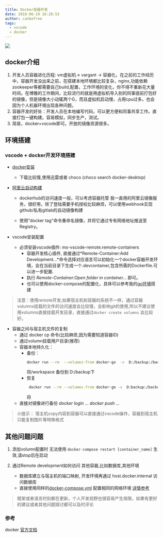 ```yaml
---
title: Docker容器开发
date: 2018-06-19 16:28:53
author: canbefree
tags:
  - vscode
  - docker
---
```


[![](https://img.shields.io/badge/docker-yellow)][1]


##  docker介绍
1.  开发人员容器进化历程: vm虚拟机-> vargant -> 容器化，在之前的工作经历中，容器开发没出来之前，在搭建本地环境都比较复杂，nginx,功能依赖zookeeper等都需要自己build,配置，工作环境的变化，你不得不重新花大量时间。在博雅的工作期间，比较流行的就是用虚拟机导入别的同事提前打包好的镜像，但是镜像大小动辄两个G，而且虚拟机启动慢，占用cpu过多。也会因为个人机器环境出现各种问题。
2.  容器开发的好处：开发人员在本地编写代码，可以更方便和同事共享工作。直接打包一键构建。容易模拟，同步生产，测试。
3.  简易，docker+vscode即可。开放的镜像资源很多。

## 环境搭建
### vscode + docker开发环境搭建
- [docker安装](https://docs.docker.com/docker-for-windows/install/)
  - 下载比较慢,使用迅雷或者 choco (choco search docker-desktop)

- [阿里云自动构建](https://yq.aliyun.com/articles/58512)
    - dockerhub的访问速度一般，可以考虑容器托管
  我一直用的阿里云镜像服务，很好用，除了登陆需要手机授权比较麻烦，可以使用webhook实现 github/私有gitlab的自动镜像构建

  - 使用"docker tag"命令重命名镜像，并将它通过专有网络地址推送至Registry。

- vscode安装配置
  
  -  必须安装vscode插件: ms-vscode-remote.remote-containers
     -  容器开发核心插件, 直接通过*Remote-Container:Add Development...*命令选择对应语言可以初始化一个docker容器开发环境，会在当前目录下生成一个.devcontainer,包含所需的Dockerfile.可以进一步配置.
     - 执行 *Remote-Container:Open folder in container...* 即可。
     - 也可以使用docker-compose的配置化，具体可以参考我的[go环境](https://github.com/canbefree/docker-go)搭建
  
> 注意：使用remote开发,如果宿主机和容器的系统不一样，通过容器volumns挂载的文件的访问速度会比较慢，会影响git的使用,所以不建议使用volumns直接挂载开发目录，直接通过`docker create volumns` 会比较好。

  - 容器之间与宿主机文件的复制
    - 通过 docker cp 命令(比较麻烦,因为需要知道容器ID)
    - 通过volumn挂载用户目录(推荐)
    - 容器本地持久化：
      - 备份：
          ```bash
          docker run --rm  --volumes-from docker-go  -v  D:/backup:/backup ubuntu tar cvf backup/back.tar -C /workspace .
          ```
          将/workspace 备份到 D:/backup下 
      - 恢复
          ```bash
           docker run --rm --volumes-from docker-go -v  D:backup:/backup ubuntu tar xvf backup/back.tar -C /workspace
          ```
          将
    - 直接对镜像进行备份 *docker login ... docker push ...*
> 小提示： 宿主机copy内容到容器可以直接通过vscode操作，容器到宿主机只能复制图片等特殊格式


## 其他问题问题

1. 添加volumn配置时 无法使用 `docker-compose restart [container_name]` 生效,请stop后在启动
  

2. 通过Remote development如何访问 其他容器,比如数据库,其他环境
    -  数据库建立与宿主机的端口映射, 开发环境再通过 host.docker.internal 访问数据库
    -  直接使用同样的[docker-compose.yml](https://github.com/microsoft/vscode-dev-containers/tree/master/containers/docker-in-docker-compose/.devcontainer) 配置相同的网络环境 [详情参考](https://code.visualstudio.com/docs/remote/containers-advanced)

> 框架或者语言时刻都在更新，个人开发视野也很容易产生局限，如果有更好的建议或者其他问题探讨都可以及时评论

### 参考

docker [官方文档][1]

[1]:https://docs.docker.com/
